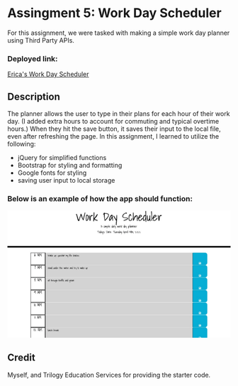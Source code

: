 # Assingment 5: Work Day Scheduler

For this assignment, we were tasked with making a simple work day planner using Third Party APIs.

### Deployed link:

[Erica's Work Day Scheduler](https://ericabreig.github.io/hw-5-scheduler/)

## Description

The planner allows the user to type in their plans for each hour of their work day.
(I added extra hours to account for commuting and typical overtime hours.)
When they hit the save button, it saves their input to the local file, even after refreshing the page.
In this assignment, I learned to utilize the following:

- jQuery for simplified functions
- Bootstrap for styling and formatting
- Google fonts for styling
- saving user input to local storage

### Below is an example of how the app should function:

![A user clicks on slots on the color-coded calendar and saves the input.](./assets/images/dailyworkplanner.gif)

## Credit

Myself, and Trilogy Education Services for providing the starter code.
